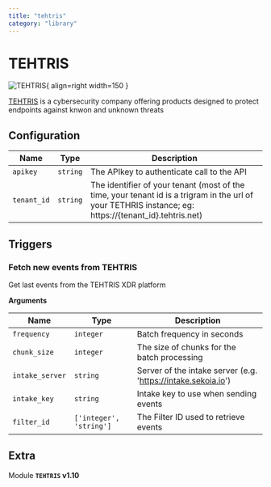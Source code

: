 ```yaml
---
title: "tehtris"
category: "library"
---
```

# TEHTRIS

![TEHTRIS](/assets/playbooks/library/tehtris.png){ align=right width=150 }

[TEHTRIS](https://tehtris.com) is a cybersecurity company offering products designed to protect endpoints against knwon and unknown threats

## Configuration

| Name      |  Type   |  Description  |
| --------- | ------- | --------------------------- |
| `apikey` | `string` | The APIkey to authenticate call to the API |
| `tenant_id` | `string` | The identifier of your tenant (most of the time, your tenant id is a trigram in the url of your TETHRIS instance; eg: https://{tenant_id}.tehtris.net) |

## Triggers

### Fetch new events from TEHTRIS

Get last events from the TEHTRIS XDR platform

**Arguments**

| Name      |  Type   |  Description  |
| --------- | ------- | --------------------------- |
| `frequency` | `integer` | Batch frequency in seconds |
| `chunk_size` | `integer` | The size of chunks for the batch processing |
| `intake_server` | `string` | Server of the intake server (e.g. 'https://intake.sekoia.io') |
| `intake_key` | `string` | Intake key to use when sending events |
| `filter_id` | `['integer', 'string']` | The Filter ID used to retrieve events |


## Extra

Module **`TEHTRIS` v1.10**